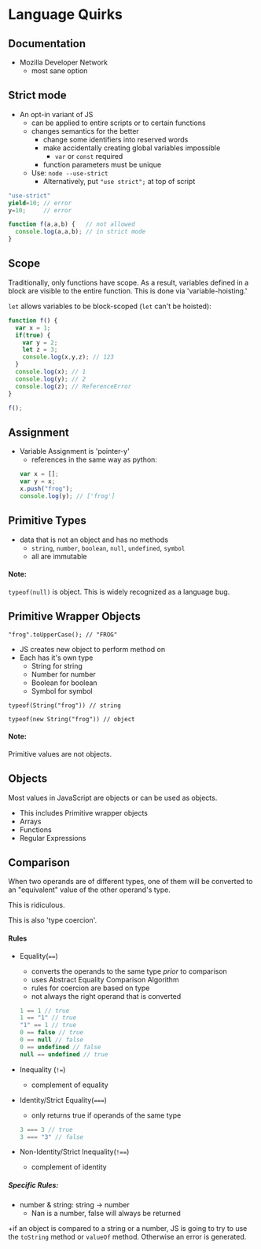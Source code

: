 # Language Quirks


## Documentation

+ Mozilla Developer Network
    - most sane option

## Strict mode
+ An opt-in variant of JS
    - can be applied to entire scripts or to certain functions
    - changes semantics for the better
        * change some identifiers into reserved words
        * make accidentally creating global variables impossible
            + `var` or `const` required
        * function parameters must be unique
    - Use: `node --use-strict`
        * Alternatively, put `"use strict";` at top of script

```javascript
"use-strict"
yield=10; // error
y=10;     // error

function f(a,a,b) {   // not allowed
  console.log(a,a,b); // in strict mode
}
```

## Scope

Traditionally, only functions have scope.
As a result, variables defined in a block are visible to the entire function. This is done via 'variable-hoisting.'

`let` allows variables to be block-scoped (`let` can't be hoisted):
```javascript
function f() {
  var x = 1;
  if(true) {
    var y = 2;
    let z = 3;
    console.log(x,y,z); // 123
  }
  console.log(x); // 1
  console.log(y); // 2
  console.log(z); // ReferenceError
}

f();
```


## Assignment
+ Variable Assignment is 'pointer-y'
    - references in the same way as python:
    ```javascript
    var x = [];
    var y = x;
    x.push("frog");
    console.log(y); // ['frog']
    ```


## Primitive Types
+ data that is not an object and has no methods
    - `string`, `number`, `boolean`, `null`, `undefined`, `symbol`
    - all are immutable

#### Note:
`typeof(null)` is object.
This is widely recognized as a language bug.

## Primitive Wrapper Objects

`"frog".toUpperCase(); // "FROG"`

+ JS creates new object to perform method on
+ Each has it's own type
    - String for string
    - Number for number
    - Boolean for boolean
    - Symbol for symbol

`typeof(String("frog")) // string`

`typeof(new String("frog")) // object`

#### Note:
Primitive values are not objects.

## Objects
Most values in JavaScript are objects or can be used as objects.
+ This includes Primitive wrapper objects
+ Arrays
+ Functions
+ Regular Expressions


## Comparison

When two operands are of different types, one of them will be converted to an "equivalent" value of the other operand's type.

This is ridiculous.

This is also 'type coercion'.

#### Rules
+ Equality(`==`)
    - converts the operands to the same type *prior* to comparison
    - uses Abstract Equality Comparison Algorithm
    - rules for coercion are based on type
    - not always the right operand that is converted
    ```javascript
    1 == 1 // true
    1 == "1" // true
    "1" == 1 // true
    0 == false // true
    0 == null // false
    0 == undefined // false
    null == undefined // true
    ```


+ Inequality (`!=`)
    - complement of equality


+ Identity/Strict Equality(`===`)
    - only returns true if operands of the same type
    ```javascript
    3 === 3 // true
    3 === "3" // false
    ```


+ Non-Identity/Strict Inequality(`!==`)
    - complement of identity


##### Specific Rules:
+ number & string: string -> number
    - Nan is a number, false will always be returned


+if an object is compared to a string or a number, JS is going to try to use the `toString` method or `valueOf` method. Otherwise an error is generated.

